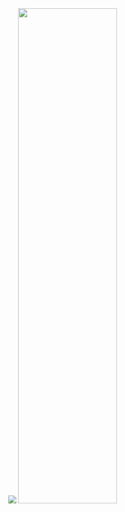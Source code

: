 <img src="https://user-images.githubusercontent.com/65691094/129464881-1fad0da1-412e-440f-bca6-6bd2c2ee3c6e.png"/>
<img src="https://user-images.githubusercontent.com/65691094/129465044-4af51129-f39e-4e4e-b444-c4439ef77d11.png" width = "200" height = "1000"/>

